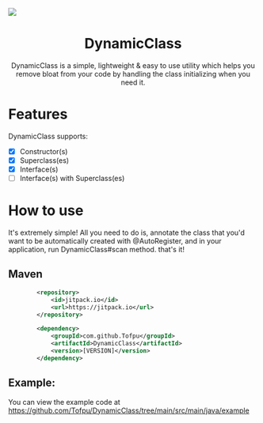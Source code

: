 [![](https://jitpack.io/v/Tofpu/DynamicClass.svg)](https://jitpack.io/#Tofpu/DynamicClass)
<div align="center">
  <h1>DynamicClass</h1>
  <p>DynamicClass is a simple, lightweight & easy to use utility which helps you remove bloat from your code by handling the class initializing when you need it.</p>
</div>

# Features
DynamicClass supports:
- [x] Constructor(s) 
- [x] Superclass(es)
- [x] Interface(s)
- [ ] Interface(s) with Superclass(es) 

# How to use
It's extremely simple! All you need to do is, annotate the class that you'd want to be automatically created with @AutoRegister, 
and in your application, run DynamicClass#scan method. that's it!

## Maven
```xml
        <repository>
            <id>jitpack.io</id>
            <url>https://jitpack.io</url>
        </repository>

        <dependency>
            <groupId>com.github.Tofpu</groupId>
            <artifactId>DynamicClass</artifactId>
            <version>[VERSION]</version>
        </dependency>
```

## Example:
You can view the example code at <https://github.com/Tofpu/DynamicClass/tree/main/src/main/java/example>
